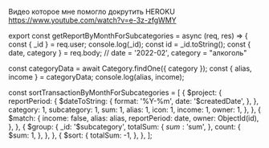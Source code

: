 
Видео которое мне помогло докрутить HEROKU https://www.youtube.com/watch?v=e-3z-zfgWMY

export const getReportByMonthForSubcategories = async (req, res) => {
  const { _id } = req.user;
  console.log(_id);
  const id = _id.toString();
  const { date, category } = req.body;
  // date = '2022-02', category = "алкоголь"

  const categoryData = await Category.findOne({ category });
  const { alias, income } = categoryData;
  console.log(alias, income);

  const sortTransactionByMonthForSubcategories = [
    {
      $project: {
        reportPeriod: {
          $dateToString: {
            format: '%Y-%m',
            date: '$createdDate',
          },
        },
        category: 1,
        subcategory: 1,
        sum: 1,
        alias: 1,
        icon: 1,
        income: 1,
        owner: 1,
      },
    },
    {
      $match: {
        income: false,
        alias: alias,
        reportPeriod: date,
        owner: ObjectId(id),
      },
    },
    {
      $group: {
        _id: '$subcategory',
        totalSum: {
          $sum: '$sum',
        },
        count: {
          $sum: 1,
        },
      },
    },
    {
      $sort: {
        totalSum: -1,
      },
    },
  ];

